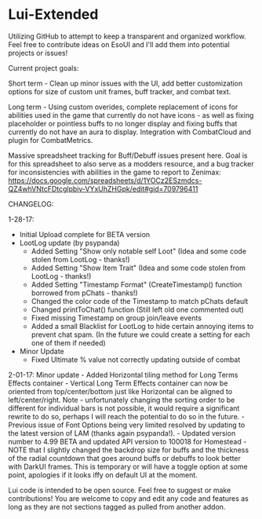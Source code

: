 # Lui-Extended

Utilizing GitHub to attempt to keep a transparent and organized workflow. Feel free to contribute ideas on EsoUI and I'll add them into potential projects or issues!

Current project goals:

Short term - Clean up minor issues with the UI, add better customization options for size of custom unit frames, buff tracker, and combat text.

Long term - Using custom overides, complete replacement of icons for abilities used in the game that currently do not have icons - as well as fixing placeholder or pointless buffs to no longer display and fixing buffs that currently do not have an aura to display. Integration with CombatCloud and plugin for CombatMetrics.

Massive spreadsheet tracking for Buff/Debuff issues present here. Goal is for this spreadsheet to also serve as a modders resource, and a bug tracker for inconsistencies with abilities in the game to report to Zenimax: https://docs.google.com/spreadsheets/d/1YOCz2ESzmdcs-QZ4whVNtcFDtcglpbiv-VYxUhZHGpk/edit#gid=709796411

CHANGELOG:

1-28-17:
- Initial Upload complete for BETA version 
- LootLog update (by psypanda)
    - Added Setting "Show only notable self Loot" (Idea and some code stolen from LootLog - thanks!)
    - Added Setting "Show Item Trait" (Idea and some code stolen from LootLog - thanks!)
    - Added Setting "Timestamp Format" (CreateTimestamp() function borrowed from pChats - thanks!)
    - Changed the color code of the Timestamp to match pChats default
    - Changed printToChat() function (Still left old one commented out)
    - Fixed missing Timestamp on group join/leave events
    - Added a small Blacklist for LootLog to hide certain annoying items to prevent chat spam. (In the future we could create a setting for each one of them if needed)
- Minor Update
    - Fixed Ultimate % value not correctly updating outside of combat
    
2-01-17: Minor update
    - Added Horizontal tiling method for Long Terms Effects container
    - Vertical Long Term Effects container can now be oriented from top/center/bottom just like Horizontal can be aligned to left/center/right. Note - unfortunately changing the sorting order to be different for individual bars is not possible, it would require a significant rewrite to do so, perhaps I will reach the potential to do so in the future.
    - Previous issue of Font Options being very limited resolved by updating to the latest version of LAM (thanks again psypanda!).
    - Updated version number to 4.99 BETA and updated API version to 100018 for Homestead
    - NOTE that I slightly changed the backdrop size for buffs and the thickness of the radial countdown that goes around buffs or debuffs to look better with DarkUI frames. This is temporary or will have a toggle option at some point, apologies if it looks iffy on default UI at the moment.


Lui code is intended to be open source. Feel free to suggest or make contributions!
You are welcome to copy and edit any code and features as long as they are not sections tagged as pulled from another addon.
